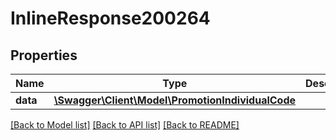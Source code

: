 # InlineResponse200264

## Properties
Name | Type | Description | Notes
------------ | ------------- | ------------- | -------------
**data** | [**\Swagger\Client\Model\PromotionIndividualCode**](PromotionIndividualCode.md) |  | [optional] 

[[Back to Model list]](../../README.md#documentation-for-models) [[Back to API list]](../../README.md#documentation-for-api-endpoints) [[Back to README]](../../README.md)

